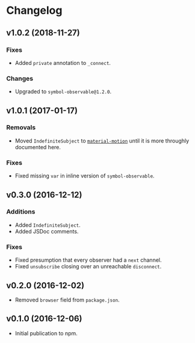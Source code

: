 # Changelog #

## v1.0.2 (2018-11-27) ##
### Fixes ###
- Added `private` annotation to `_connect`.

### Changes ###
- Upgraded to `symbol-observable@1.2.0`.

## v1.0.1 (2017-01-17) ##
### Removals ###
- Moved `IndefiniteSubject` to [`material-motion`](https://github.com/material-motion/material-motion-js/blob/develop/packages/core/src/observables/IndefiniteSubject.ts) until it is more throughly documented here.

### Fixes ###
- Fixed missing `var` in inline version of `symbol-observable`.

## v0.3.0 (2016-12-12) ##
### Additions ###
- Added `IndefiniteSubject`.
- Added JSDoc comments.

### Fixes ###
- Fixed presumption that every observer had a `next` channel.
- Fixed `unsubscribe` closing over an unreachable `disconnect`.

## v0.2.0 (2016-12-02) ##
- Removed `browser` field from `package.json`.

## v0.1.0 (2016-12-06) ##
- Initial publication to npm.

